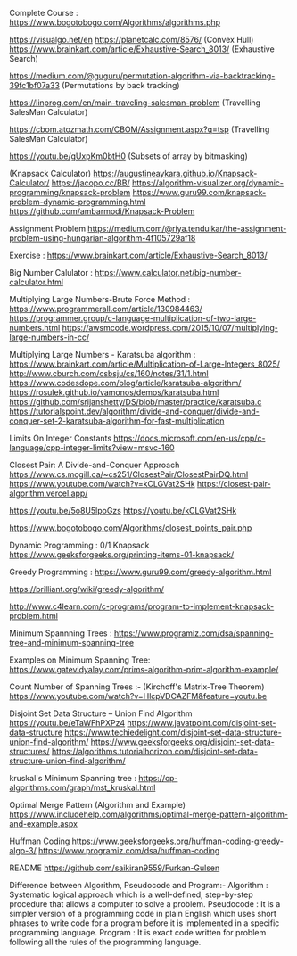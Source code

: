 Complete Course :
https://www.bogotobogo.com/Algorithms/algorithms.php


https://visualgo.net/en
https://planetcalc.com/8576/ (Convex Hull)
https://www.brainkart.com/article/Exhaustive-Search_8013/ (Exhaustive Search)

https://medium.com/@guguru/permutation-algorithm-via-backtracking-39fc1bf07a33 (Permutations by back tracking)

https://linprog.com/en/main-traveling-salesman-problem (Travelling SalesMan Calculator)

https://cbom.atozmath.com/CBOM/Assignment.aspx?q=tsp (Travelling SalesMan Calculator)

https://youtu.be/gUxpKm0btH0  (Subsets of array by bitmasking)

(Knapsack Calculator)
https://augustineaykara.github.io/Knapsack-Calculator/ 
https://jacopo.cc/BB/
https://algorithm-visualizer.org/dynamic-programming/knapsack-problem
https://www.guru99.com/knapsack-problem-dynamic-programming.html
https://github.com/ambarmodi/Knapsack-Problem


Assignment Problem
https://medium.com/@riya.tendulkar/the-assignment-problem-using-hungarian-algorithm-4f105729af18

Exercise :
https://www.brainkart.com/article/Exhaustive-Search_8013/


Big Number Calulator : 
https://www.calculator.net/big-number-calculator.html

Multiplying Large Numbers-Brute Force Method :
https://www.programmerall.com/article/130984463/
https://programmer.group/c-language-multiplication-of-two-large-numbers.html
https://awsmcode.wordpress.com/2015/10/07/multiplying-large-numbers-in-cc/


Multiplying Large Numbers - Karatsuba algorithm :
https://www.brainkart.com/article/Multiplication-of-Large-Integers_8025/
http://www.cburch.com/csbsju/cs/160/notes/31/1.html
https://www.codesdope.com/blog/article/karatsuba-algorithm/
https://rosulek.github.io/vamonos/demos/karatsuba.html
https://github.com/srijanshetty/DS/blob/master/practice/karatsuba.c
https://tutorialspoint.dev/algorithm/divide-and-conquer/divide-and-conquer-set-2-karatsuba-algorithm-for-fast-multiplication


Limits On Integer Constants 
https://docs.microsoft.com/en-us/cpp/c-language/cpp-integer-limits?view=msvc-160


Closest Pair: A Divide-and-Conquer Approach
https://www.cs.mcgill.ca/~cs251/ClosestPair/ClosestPairDQ.html
https://www.youtube.com/watch?v=kCLGVat2SHk
https://closest-pair-algorithm.vercel.app/

https://youtu.be/5o8U5lpoGzs
https://youtu.be/kCLGVat2SHk


https://www.bogotobogo.com/Algorithms/closest_points_pair.php

Dynamic Programming :
0/1 Knapsack https://www.geeksforgeeks.org/printing-items-01-knapsack/




Greedy Programming :
https://www.guru99.com/greedy-algorithm.html

https://brilliant.org/wiki/greedy-algorithm/

http://www.c4learn.com/c-programs/program-to-implement-knapsack-problem.html


Minimum Spannning Trees :
https://www.programiz.com/dsa/spanning-tree-and-minimum-spanning-tree

Examples on Minimum Spanning Tree:
https://www.gatevidyalay.com/prims-algorithm-prim-algorithm-example/


Count Number of Spanning Trees :- (Kirchoff's Matrix-Tree Theorem)
https://www.youtube.com/watch?v=HlcpVDCAZFM&feature=youtu.be


Disjoint Set Data Structure – Union Find Algorithm
https://youtu.be/eTaWFhPXPz4
https://www.javatpoint.com/disjoint-set-data-structure
https://www.techiedelight.com/disjoint-set-data-structure-union-find-algorithm/
https://www.geeksforgeeks.org/disjoint-set-data-structures/
https://algorithms.tutorialhorizon.com/disjoint-set-data-structure-union-find-algorithm/

kruskal's Minimum Spanning tree :
https://cp-algorithms.com/graph/mst_kruskal.html

Optimal Merge Pattern (Algorithm and Example)
https://www.includehelp.com/algorithms/optimal-merge-pattern-algorithm-and-example.aspx

Huffman Coding
https://www.geeksforgeeks.org/huffman-coding-greedy-algo-3/
https://www.programiz.com/dsa/huffman-coding

README 
https://github.com/saikiran9559/Furkan-Gulsen

Difference between Algorithm, Pseudocode and Program:-
	Algorithm : Systematic logical approach which is a well-defined, step-by-step procedure that allows a computer to solve a problem. 
	Pseudocode : It is a simpler version of a programming code in plain English which uses short phrases to write code for a program before 
	it is implemented in a specific programming language. 
	Program : It is exact code written for problem following all the rules of the programming language.
 